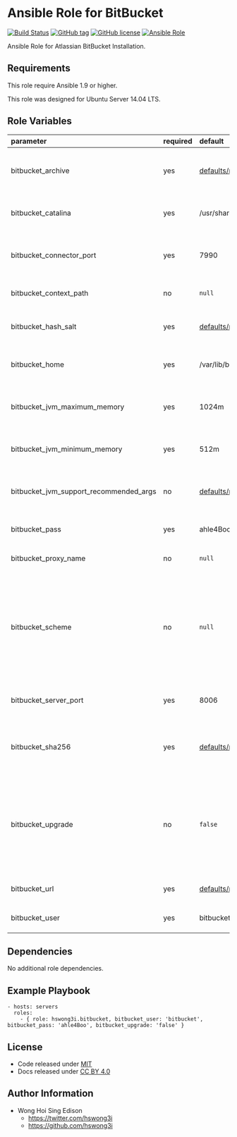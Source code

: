 Ansible Role for BitBucket
==========================

[![Build Status](https://travis-ci.org/pantarei/ansible-role-bitbucket.svg?branch=master)](https://travis-ci.org/pantarei/ansible-role-bitbucket)
 [![GitHub tag](https://img.shields.io/github/tag/pantarei/ansible-role-bitbucket.svg)](https://github.com/pantarei/ansible-role-bitbucket)
 [![GitHub license](https://img.shields.io/github/license/pantarei/ansible-role-bitbucket.svg)](https://github.com/pantarei/ansible-role-bitbucket/blob/master/LICENSE)
 [![Ansible Role](https://img.shields.io/ansible/role/5985.svg)](https://galaxy.ansible.com/detail#/role/5985)

Ansible Role for Atlassian BitBucket Installation.

Requirements
------------

This role require Ansible 1.9 or higher.

This role was designed for Ubuntu Server 14.04 LTS.

Role Variables
--------------

<table>
<colgroup>
<col width="20%" />
<col width="20%" />
<col width="20%" />
<col width="20%" />
<col width="20%" />
</colgroup>
<thead>
<tr class="header">
<th align="left">parameter</th>
<th align="left">required</th>
<th align="left">default</th>
<th align="left">choices</th>
<th align="left">comments</th>
</tr>
</thead>
<tbody>
<tr class="odd">
<td align="left">bitbucket_archive</td>
<td align="left">yes</td>
<td align="left"><a href="https://github.com/pantarei/ansible-role-bitbucket/blob/master/defaults/main.yml">defaults/main.yml</a></td>
<td align="left"></td>
<td align="left">Download archive filename for cache during (re)install.</td>
</tr>
<tr class="even">
<td align="left">bitbucket_catalina</td>
<td align="left">yes</td>
<td align="left">/usr/share/bitbucket</td>
<td align="left"></td>
<td align="left">Location for the BitBucket installation directory.</td>
</tr>
<tr class="odd">
<td align="left">bitbucket_connector_port</td>
<td align="left">yes</td>
<td align="left">7990</td>
<td align="left"></td>
<td align="left">BitBucket Apache Tomcat connector port.</td>
</tr>
<tr class="even">
<td align="left">bitbucket_context_path</td>
<td align="left">no</td>
<td align="left"><code>null</code></td>
<td align="left"></td>
<td align="left">Pass value as <code>path</code> to <a href="https://github.com/pantarei/ansible-role-bitbucket/blob/master/templates/usr/share/bitbucket/conf/server.xml.j2">template</a>.</td>
</tr>
<tr class="odd">
<td align="left">bitbucket_hash_salt</td>
<td align="left">yes</td>
<td align="left"><a href="https://github.com/pantarei/ansible-role-bitbucket/blob/master/defaults/main.yml">defaults/main.yml</a></td>
<td align="left"></td>
<td align="left">Specific password hash salt for sha512.</td>
</tr>
<tr class="even">
<td align="left">bitbucket_home</td>
<td align="left">yes</td>
<td align="left">/var/lib/bitbucket</td>
<td align="left"></td>
<td align="left">Location for the BitBucket home directory.</td>
</tr>
<tr class="odd">
<td align="left">bitbucket_jvm_maximum_memory</td>
<td align="left">yes</td>
<td align="left">1024m</td>
<td align="left"></td>
<td align="left">BitBucket JVM maximum memory usage.</td>
</tr>
<tr class="even">
<td align="left">bitbucket_jvm_minimum_memory</td>
<td align="left">yes</td>
<td align="left">512m</td>
<td align="left"></td>
<td align="left">BitBucket JVM minimum memory usage.</td>
</tr>
<tr class="odd">
<td align="left">bitbucket_jvm_support_recommended_args</td>
<td align="left">no</td>
<td align="left"><a href="https://github.com/pantarei/ansible-role-bitbucket/blob/master/defaults/main.yml">defaults/main.yml</a></td>
<td align="left"></td>
<td align="left">Atlassian Support recommended JVM arguments.</td>
</tr>
<tr class="even">
<td align="left">bitbucket_pass</td>
<td align="left">yes</td>
<td align="left">ahle4Boo</td>
<td align="left"></td>
<td align="left">Password for BitBucket system user.</td>
</tr>
<tr class="odd">
<td align="left">bitbucket_proxy_name</td>
<td align="left">no</td>
<td align="left"><code>null</code></td>
<td align="left"></td>
<td align="left">Pass value as <code>proxyName</code> to <a href="https://github.com/pantarei/ansible-role-bitbucket/blob/master/templates/usr/share/bitbucket/conf/server.xml.j2">template</a>.</td>
</tr>
<tr class="even">
<td align="left">bitbucket_scheme</td>
<td align="left">no</td>
<td align="left"><code>null</code></td>
<td align="left"><ul>
<li><code>null</code></li>
<li>http</li>
<li>https</li>
</ul></td>
<td align="left">Install BitBucket in standalone mode if <code>null</code>, or integrating with Apache using HTTP if <code>http</code>, or integrating with Apache using HTTPS if <code>https</code>.</td>
</tr>
<tr class="odd">
<td align="left">bitbucket_server_port</td>
<td align="left">yes</td>
<td align="left">8006</td>
<td align="left"></td>
<td align="left">BitBucket Apache Tomcat server port.</td>
</tr>
<tr class="even">
<td align="left">bitbucket_sha256</td>
<td align="left">yes</td>
<td align="left"><a href="https://github.com/pantarei/ansible-role-bitbucket/blob/master/defaults/main.yml">defaults/main.yml</a></td>
<td align="left"></td>
<td align="left">Download archive sha256 checksum for cache during (re)install.</td>
</tr>
<tr class="odd">
<td align="left">bitbucket_upgrade</td>
<td align="left">no</td>
<td align="left"><code>false</code></td>
<td align="left"><ul>
<li><code>true</code></li>
<li><code>false</code></li>
</ul></td>
<td align="left">If <code>true</code>, trigger upgrade by stop existing BitBucket service, purge existing BitBucket installation direcoty before normal tasks.</td>
</tr>
<tr class="even">
<td align="left">bitbucket_url</td>
<td align="left">yes</td>
<td align="left"><a href="https://github.com/pantarei/ansible-role-bitbucket/blob/master/defaults/main.yml">defaults/main.yml</a></td>
<td align="left"></td>
<td align="left">URL for download archive.</td>
</tr>
<tr class="odd">
<td align="left">bitbucket_user</td>
<td align="left">yes</td>
<td align="left">bitbucket</td>
<td align="left"></td>
<td align="left">Username for BitBucket system user.</td>
</tr>
</tbody>
</table>

Dependencies
------------

No additional role dependencies.

Example Playbook
----------------

    - hosts: servers
      roles:
        - { role: hswong3i.bitbucket, bitbucket_user: 'bitbucket', bitbucket_pass: 'ahle4Boo', bitbucket_upgrade: 'false' }

License
-------

-   Code released under [MIT](https://github.com/pantarei/ansible-role-bitbucket/blob/master/LICENSE)
-   Docs released under [CC BY 4.0](http://creativecommons.org/licenses/by/4.0/)

Author Information
------------------

-   Wong Hoi Sing Edison
    -   <https://twitter.com/hswong3i>
    -   <https://github.com/hswong3i>

